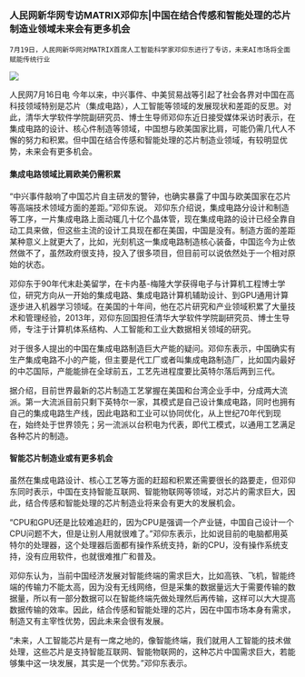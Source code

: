 ### 人民网新华网专访MATRIX邓仰东|中国在结合传感和智能处理的芯片制造业领域未来会有更多机会



    7月19日，人民网新华网对MATRIX首席人工智能科学家邓仰东进行了专访，未来AI市场将全面赋能传统行业


![](https://i.imgur.com/goWJPtu.jpg)



人民网7月16日电  今年以来，中兴事件、中美贸易战等引起了社会各界对中国在高科技领域特别是芯片（集成电路），人工智能等领域的发展现状和差距的反思。对此，清华大学软件学院副研究员、博士生导师邓仰东近日接受媒体采访时表示，在集成电路的设计、核心件制造等领域，中国想与欧美国家比肩，可能仍需几代人不懈的努力和积累。但中国在结合传感和智能处理的芯片制造业领域，有较明显优势，未来会有更多机会。



#### 集成电路领域比肩欧美仍需积累

“中兴事件敲响了中国芯片自主研发的警钟，也确实暴露了中国与欧美国家在芯片等高端技术领域方面的差距。”邓仰东说。 邓仰东介绍说，集成电路分设计和制造等工序，一片集成电路上面动辄几十亿个晶体管，现在集成电路的设计已经全靠自动工具来做，但这些主流的设计工具现在都在美国，中国是没有。制造方面的差距某种意义上就更大了，比如，光刻机这一集成电路制造核心装备，中国迄今为止依然做不了，虽然政府很支持，投入了很多项目，但目前可以说依然处于一个相对原始的状态。

邓仰东于90年代末赴美留学，在卡内基-梅隆大学获得电子与计算机工程博士学位，研究方向从一开始的集成电路、集成电路计算机辅助设计、到GPU通用计算逐步进入机器学习领域。在美国的十年间，他在芯片研究和产业领域积累了大量技术和管理经验，2013年，邓仰东回国担任清华大学软件学院副研究员、博士生导师，专注于计算机体系结构、人工智能和工业大数据相关领域的研究。

对于很多人提出的中国在集成电路制造巨大产能的疑问。邓仰东表示，中国确实有生产集成电路不小的产能，但主要是代工厂或者叫集成电路制造厂，比如国内最好的中芯国际，产能能排在全球前五，工艺先进程度要比英特尔落后两到三代。

据介绍，目前世界最新的芯片制造工艺掌握在美国和台湾企业手中，分成两大流派。第一大流派目前只剩下英特尔一家，其模式是自己设计集成电路，同时也拥有自己的集成电路生产线，因此电路和工业可以协同优化，从上世纪70年代到现在，始终处于世界领先；另一流派以台积电为代表，即代工模式，以通用工艺满足各种芯片的制造。


#### 智能芯片制造业或有更多机会

虽然在集成电路设计、核心工艺等方面的赶超和积累还需要很长的路要走，但邓仰东同时表示，中国在支持智能互联网、智能物联网等领域，对芯片的需求巨大，因此，结合传感和智能处理的芯片制造业将来会有更大的发展机会。

“CPU和GPU还是比较难追赶的，因为CPU是强调一个产业链，中国自己设计一个CPU问题不大，但是让别人用就很难了。”邓仰东表示，比如说目前的电脑都用英特尔的处理器，这个处理器后面都有操作系统支持，新的CPU，没有操作系统支持，没有应用软件，也就很难推广和普及。

邓仰东认为，当前中国经济发展对智能终端的需求巨大，比如高铁、飞机，智能终端的传输力不能太高，因为没有无线网络，但是采集的数据量远大于需要传输的数据量，所以有一部分数据可以在智能终端先做处理然后再传输，这样可以大大提高数据传输的效率。因此，结合传感和智能处理的芯片，因在中国市场本身有需求，制造又有主宰性优势，因此未来会很有发展。

“未来，人工智能芯片是有一席之地的，像智能终端，我们就用人工智能的技术做处理，这些芯片是支持智能互联网、智能物联网的，这种芯片中国需求巨大，若能够集中这一块发展，其实是一个优势。”邓仰东表示。